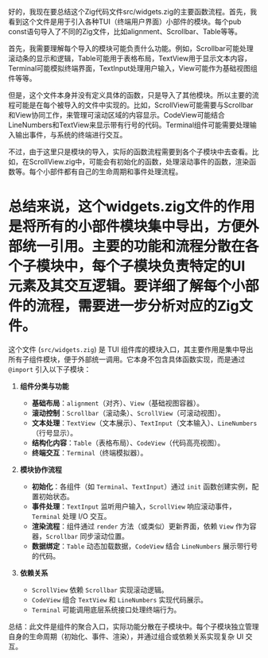 好的，我现在要总结这个Zig代码文件src/widgets.zig的主要函数流程。首先，我看到这个文件是用于引入各种TUI（终端用户界面）小部件的模块。每个pub const语句导入了不同的Zig文件，比如alignment、Scrollbar、Table等等。

首先，我需要理解每个导入的模块可能负责什么功能。例如，Scrollbar可能处理滚动条的显示和逻辑，Table可能用于表格布局，TextView用于显示文本内容，Terminal可能模拟终端界面，TextInput处理用户输入，View可能作为基础视图组件等等。

但是，这个文件本身并没有定义具体的函数，只是导入了其他模块。所以主要的流程可能是在每个被导入的文件中实现的。比如，ScrollView可能需要与Scrollbar和View协同工作，来管理可滚动区域的内容显示。CodeView可能结合LineNumbers和TextView来显示带有行号的代码。Terminal组件可能需要处理输入输出事件，与系统的终端进行交互。

不过，由于这里只是模块的导入，实际的函数流程需要到各个子模块中去查看。比如，在ScrollView.zig中，可能会有初始化的函数，处理滚动事件的函数，渲染函数等。每个小部件都有自己的生命周期和事件处理流程。

总结来说，这个widgets.zig文件的作用是将所有的小部件模块集中导出，方便外部统一引用。主要的功能和流程分散在各个子模块中，每个子模块负责特定的UI元素及其交互逻辑。要详细了解每个小部件的流程，需要进一步分析对应的Zig文件。
================================================
这个文件 (`src/widgets.zig`) 是 TUI 组件库的模块入口，其主要作用是集中导出所有子组件模块，便于外部统一调用。它本身不包含具体函数实现，而是通过 `@import` 引入以下子模块：

1. **组件分类与功能**  
   - **基础布局**：`alignment`（对齐）、`View`（基础视图容器）。
   - **滚动控制**：`Scrollbar`（滚动条）、`ScrollView`（可滚动视图）。
   - **文本处理**：`TextView`（文本展示）、`TextInput`（文本输入）、`LineNumbers`（行号显示）。
   - **结构化内容**：`Table`（表格布局）、`CodeView`（代码高亮视图）。
   - **终端交互**：`Terminal`（终端模拟器）。

2. **模块协作流程**  
   - **初始化**：各组件（如 `Terminal`、`TextInput`）通过 `init` 函数创建实例，配置初始状态。
   - **事件处理**：`TextInput` 监听用户输入，`ScrollView` 响应滚动事件，`Terminal` 处理 I/O 交互。
   - **渲染流程**：组件通过 `render` 方法（或类似）更新界面，依赖 `View` 作为容器，`Scrollbar` 同步滚动位置。
   - **数据绑定**：`Table` 动态加载数据，`CodeView` 结合 `LineNumbers` 展示带行号的代码。

3. **依赖关系**  
   - `ScrollView` 依赖 `Scrollbar` 实现滚动逻辑。
   - `CodeView` 组合 `TextView` 和 `LineNumbers` 实现代码展示。
   - `Terminal` 可能调用底层系统接口处理终端行为。

总结：此文件是组件的聚合入口，实际功能分散在子模块中。每个子模块独立管理自身的生命周期（初始化、事件、渲染），并通过组合或依赖关系实现复杂 UI 交互。
